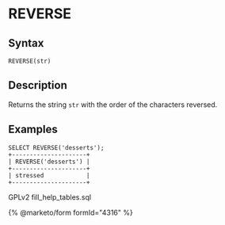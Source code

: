 
# REVERSE

## Syntax


```
REVERSE(str)
```

## Description


Returns the string `str` with the order of the characters reversed.


## Examples


```
SELECT REVERSE('desserts');
+---------------------+
| REVERSE('desserts') |
+---------------------+
| stressed            |
+---------------------+
```


GPLv2 fill_help_tables.sql


{% @marketo/form formId="4316" %}

